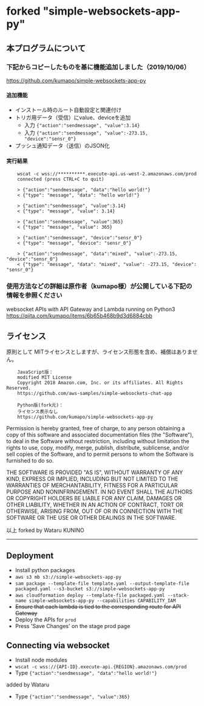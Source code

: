 # forked "simple-websockets-app-py"

## 本プログラムについて

### 下記からコピーしたものを基に機能追加しました（2019/10/06）

<https://github.com/kumapo/simple-websockets-app-py>	

#### 追加機能
- インストール時のルート自動設定と関連付け	
- トリガ用データ（受信）にvalue、deviceを追加	
	- 入力 `{"action":"sendmessage", "value":3.14}`	
	- 入力 `{"action":"sendmessage", "value":-273.15, "device":"sensr_0"}`	
- プッシュ通知データ（送信）のJSON化	

#### 実行結果
		wscat -c wss://**********.execute-api.us-west-2.amazonaws.com/prod	
		connected (press CTRL+C to quit)	
		
		> {"action":"sendmessage", "data":"hello world!"}	
		< {"type": "message", "data": "hello world!"}	
		
		> {"action":"sendmessage", "value":3.14}	
		< {"type": "message", "value": 3.14}	

		> {"action":"sendmessage", "value":365}	
		< {"type": "message", "value": 365}	

		> {"action":"sendmessage", "device":"sensr_0"}	
		< {"type": "message", "device": "sensr_0"}	

		> {"action":"sendmessage", "data":"mixed", "value":-273.15, "device":"sensr_0"}
		< {"type": "message", "data": "mixed", "value": -273.15, "device": "sensr_0"}

### 使用方法などの詳細は原作者（kumapo様）が公開している下記の情報を参照ください

websocket APIs with API Gateway and Lambda running on Python3	
<https://qiita.com/kumapo/items/6b65b468b9d3d6884cbb>	
	
## ライセンス

原則として MITライセンスとしますが、ライセンス形態を含め、補償はありません。	

		JavaScript版：	
		modified MIT License	
		Copyright 2018 Amazon.com, Inc. or its affiliates. All Rights Reserved.	
		https://github.com/aws-samples/simple-websockets-chat-app
		
		Python版(fork元)：	
		ライセンス表示なし	
		https://github.com/kumapo/simple-websockets-app-py

Permission is hereby granted, free of charge, to any person obtaining a copy of
this software and associated documentation files (the "Software"), to deal in
the Software without restriction, including without limitation the rights to
use, copy, modify, merge, publish, distribute, sublicense, and/or sell copies of
the Software, and to permit persons to whom the Software is furnished to do so.

THE SOFTWARE IS PROVIDED "AS IS", WITHOUT WARRANTY OF ANY KIND, EXPRESS OR
IMPLIED, INCLUDING BUT NOT LIMITED TO THE WARRANTIES OF MERCHANTABILITY, FITNESS
FOR A PARTICULAR PURPOSE AND NONINFRINGEMENT. IN NO EVENT SHALL THE AUTHORS OR
COPYRIGHT HOLDERS BE LIABLE FOR ANY CLAIM, DAMAGES OR OTHER LIABILITY, WHETHER
IN AN ACTION OF CONTRACT, TORT OR OTHERWISE, ARISING FROM, OUT OF OR IN
CONNECTION WITH THE SOFTWARE OR THE USE OR OTHER DEALINGS IN THE SOFTWARE.

以上 forked by Wataru KUNINO	
	
--------------------------------------------------------------------------------
## Deployment

- Install python packages
- `aws s3 mb s3://simple-websockets-app-py`
- `sam package --template-file template.yaml --output-template-file packaged.yaml --s3-bucket s3://simple-websockets-app-py`
- `aws cloudformation deploy --template-file packaged.yaml --stack-name simple-websockets-app-py --capabilities CAPABILITY_IAM`
- ~~Ensure that each lambda is tied to the corresponding route for API Gateway~~
- Deploy the APIs for `prod`
- Press 'Save Changes' on the stage prod page

## Connecting via websocket

- Install node modules
- `wscat -c wss://{API-ID}.execute-api.{REGION}.amazonaws.com/prod`
- Type `{"action":"sendmessage", "data":"hello world!"}`

added by Wataru
- Type `{"action":"sendmessage", "value":365}`
